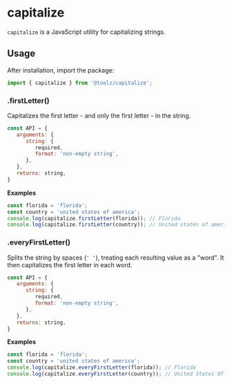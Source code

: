 # capitalize

`capitalize` is a JavaScript utility for capitalizing strings.

## Usage

After installation, import the package:

```javascript
import { capitalize } from '@toolz/capitalize';
```

### .firstLetter()

Capitalizes the first letter - and only the first letter - in the string.

```javascript
const API = {
   arguments: {
      string: {
         required,
         format: 'non-empty string',
      },
   },
   returns: string,
}
```

**Examples**

```javascript
const florida = 'florida';
const country = 'united states of america';
console.log(capitalize.firstLetter(florida)); // Florida
console.log(capitalize.firstLetter(country)); // United states of america
```

### .everyFirstLetter()

Splits the string by spaces (`' '`), treating each resulting value as a "word". It then capitalizes the first letter in each word.

```javascript
const API = {
   arguments: {
      string: {
         required,
         format: 'non-empty string',
      },
   },
   returns: string,
}
```

**Examples**

```javascript
const florida = 'florida';
const country = 'united states of america';
console.log(capitalize.everyFirstLetter(florida)); // Florida
console.log(capitalize.everyFirstLetter(country)); // United States Of America
```
